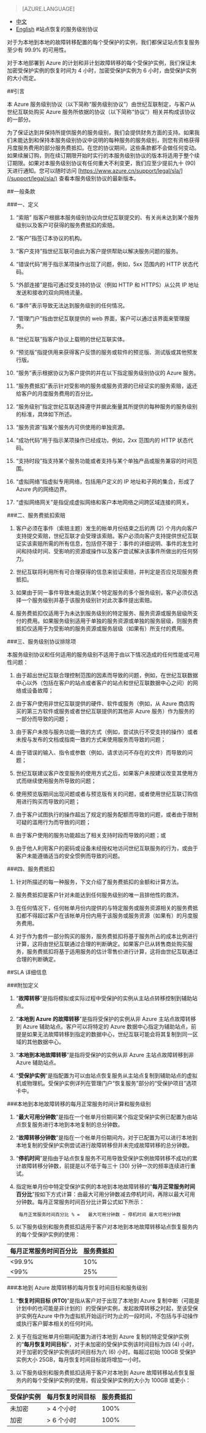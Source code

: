 <properties
	pageTitle=""
    description=""
    services=""
    documentationCenter=""
    authors=""
    manager=""
    editor=""
    tags=""/>

<tags ms.service="legal" ms.date="03/2016" wacn.date="03/2016" wacn.lang="cn"/>

> [AZURE.LANGUAGE]
- [中文](/support/sla/site-recovery/)
- [English](/support/sla/site-recovery-en/)
#站点恢复的服务级别协议

对于为本地到本地的故障转移配置的每个受保护的实例，我们都保证站点恢复服务至少有 99.9% 的可用性。

对于本地部署到 Azure 的计划和非计划故障转移的每个受保护实例，我们保证未加密受保护实例的恢复时间为 4 小时，加密受保护实例为 6 小时，由受保护实例的大小而定。


##引言
 

本 Azure 服务级别协议（以下简称“服务级别协议”）由世纪互联制定，与客户从世纪互联处购买 Azure 服务所依据的协议（以下简称“协议”）相关并构成该协议的一部分。

为了保证达到并保持所提供服务的服务级别，我们会提供财务方面的支持。如果我们未能达到和保持本服务级别协议中说明的每种服务的服务级别，则您有资格获得月度服务费用的部分服务费抵扣。在您的协议期间，这些条款都不会做任何变动。如果续展订购，则在续订期限开始时实行的本服务级别协议的版本将适用于整个续订期限。如果对本服务级别协议有任何重大不利变更，我们应至少提前九十 (90) 天进行通知。您可以随时访问 [https://www.azure.cn/support/legal/sla/](/support/legal/sla/) 查看本服务级别协议的最新版本。


##一般条款
 

###一、定义
 
1. “索赔” 指客户根据本服务级别协议向世纪互联提交的、有关尚未达到某个服务级别以及客户可获得的服务费抵扣的索赔。

2. “客户”指签订本协议的机构。

3. “客户支持”指世纪互联可由此为客户提供帮助以解决服务问题的服务。

4. “错误代码”用于指示某项操作出现了问题，例如，5xx 范围内的 HTTP 状态代码。

5. “外部连接”是指可通过受支持的协议（例如 HTTP 和 HTTPS）从公共 IP 地址发送和接收的双向网络流量。

6. “事件”表示导致无法达到服务级别的任何情况。

7. “管理门户”指由世纪互联提供的 web 界面，客户可以通过该界面来管理服务。

8. “世纪互联”指客户协议上载明的世纪互联实体。

9. “预览版”指提供用来获得客户反馈的服务或软件的预览版、测试版或其他预发行版。

10. “服务”表示根据协议为客户提供的并在以下指定服务级别协议的 Azure 服务。

11. “服务费抵扣”表示针对受影响的服务或服务资源的已经证实的服务索赔，返还给客户的月度服务费用的百分比。

12. “服务级别”指定世纪互联选择遵守并据此衡量其所提供的每种服务的服务级别的标准，具体如下所述。

13. “服务资源”指某个服务内可供使用的单独资源。

14. “成功代码”用于指示某项操作已经成功，例如，2xx 范围内的 HTTP 状态代码。

15. “支持时段”指支持某个服务功能或者支持与某个单独产品或服务兼容的时间范围。

16. “虚拟网络”指虚拟专用网络，包括用户定义的 IP 地址和子网的集合，形成了 Azure 内的网络边界。

17. “虚拟网络网关”是指促成虚拟网络和客户本地网络之间跨区域连接的网关。

###二、服务费抵扣索赔

1. 客户必须在事件（索赔主题）发生的帐单月份结束之后的两 (2) 个月内向客户支持提交索赔，世纪互联才会受理该索赔。客户必须向客户支持提供世纪互联证实该索赔所需的所有信息，包括但不限于：事件的详细说明、事件的发生时间和持续时间、受影响的资源或操作以及客户尝试解决该事件所做出的任何努力。

2. 世纪互联将利用所有可合理获得的信息来验证索赔，并判定是否应兑现服务费抵扣。

3. 如果由于同一事件导致未能达到某个特定服务的多个服务级别，客户必须仅选择一个服务级别并基于该服务级别针对此次事件提出索赔。

4. 服务费抵扣仅适用于为未达到服务级别的特定服务、服务资源或服务层级所支付的费用。如果服务级别适用于单独的服务资源或单独的服务层级，则服务费抵扣仅适用于为受影响的服务资源或服务层级（如果有）所支付的费用。

###三、服务级别协议排除项


本服务级别协议和任何适用的服务级别不适用于由以下情况造成的任何性能或可用性问题：

1. 由于超出世纪互联合理控制范围的因素而导致的问题，例如，在世纪互联数据中心以外（包括在客户的站点或者客户的站点和世纪互联数据中心之间）的网络或设备故障；

2. 由于客户使用非世纪互联提供的硬件、软件或服务（例如，从 Azure 商店购买的第三方软件或服务或者世纪互联提供的其他非 Azure 服务）作为服务的一部分而导致的问题；

3. 由于客户未按与服务功能一致的方式（例如，尝试执行不受支持的操作）或者未按与发布的文档或指南一致的方式来使用服务而导致的问题；

4. 由于错误的输入、指令或参数（例如，请求访问不存在的文件）而导致的问题；

5. 世纪互联建议客户改变服务的使用方式之后，如果客户未按建议改变其使用方式而继续使用服务所导致的问题；

6. 使用预览版期间出现问题或者与预览版有关的问题，或者使用世纪互联订购信用进行购买而导致的问题；

7. 由于客户试图执行的操作超出了规定的服务配额而导致的问题，或者由于限制可疑的滥用行为而导致的问题；

8. 由于客户使用的服务功能超出了相关支持时段而导致的问题；或

9. 由于他人利用客户的密码或设备未经授权地访问世纪互联服务的行为，或由于客户未能遵循适当的安全惯例而导致的问题。

###四、服务费抵扣

1. 针对所描述的每一种服务，下文介绍了服务费抵扣的金额和计算方法。

2. 服务费抵扣是客户针对未能达到任何服务级别的唯一且排他性的救济。

3. 在任何情况下，任何帐单月份内提供的与特定服务或服务资源相关的服务费抵扣都不得超过客户在该帐单月份内用于该服务或服务资源（如果有）的月度服务费用。

4. 对于作为套件一部分购买的服务，服务费抵扣将基于服务所占的成本比例进行计算，这将由世纪互联通过合理的判断确定。如果客户已从转售商处购买服务，服务费抵扣将基于适用服务的估计零售价进行计算，这将由世纪互联通过合理的判断确定。


##SLA 详细信息
 

###附加定义
1. “**故障转移**”是指将模拟或实际过程中受保护的实例从主站点转移控制到辅助站点。

2. “**本地到 Azure 的故障转移**”是指将受保护的实例从非 Azure 主站点故障转移到 Azure 辅助站点。客户可以将特定的 Azure 数据中心指定为辅助站点，前提是如果无法故障转移到指定的数据中心，世纪互联可能会将其复制到同一区域的其他数据中心。

3. “**本地到本地故障转移**”是指将受保护的实例从非 Azure 主站点故障转移到非 Azure 辅助站点。

4. “**受保护实例**”是指配置为可以由站点恢复服务从主站点复制到辅助站点的虚拟机或物理机。受保护实例详列在管理门户“恢复服务”部分的“受保护项目”选项卡中。

###本地到本地故障转移的每月正常服务时间计算和服务级别
1. “**最大可用分钟数**”是指在一个帐单月份期间某个指定受保护实例已配置为由站点恢复服务进行本地到本地复制的总分钟数。

2. “**故障转移分钟数**”是指在一个帐单月份期间内，对于已配置为可以进行本地到本地复制的受保护实例尝试进行故障转移但并未完成故障转移的总分钟数。

3. “**停机时间**”是指由于站点恢复服务不可用导致受保护实例故障转移不成功的累计故障转移分钟数，前提是以不低于每三十 (30) 分钟一次的频率连续进行重试。

4. 指定帐单月份中特定受保护实例的本地到本地故障转移的“**每月正常服务时间百分比**”按如下方式计算：由最大可用分钟数减去停机时间，再除以最大可用分钟数。每月正常服务时间百分比计算公式如下所示：

		每月正常服务时间百分比 % =   最大可用分钟数 − 停机时间 最大可用分钟数 

5. 以下服务级别和服务费抵扣适用于客户对本地到本地故障转移站点恢复服务内的每个受保护实例的使用：

每月正常服务时间百分比 | 服务费抵扣  
---|---  
<99.9% | 10%   
<99% | 25% 

###本地到 Azure 故障转移的每月恢复时间目标和服务级别
1. “**恢复时间目标 (RTO)**”是指从客户对于出现了本地到 Azure 复制中断（可能是计划中的也可能是非计划的）的受保护实例，发起故障转移之时起，至该受保护实例在Azure 中作为虚拟机开始运行时为止的一段时间，不包括与手动操作或执行客户脚本相关的任何时间。

2. 关于在指定帐单月份期间配置为进行本地到 Azure 复制的特定受保护实例的“**每月恢复时间目标**”，对于未加密的受保护实例该时间目标为四 (4) 小时，对于加密的受保护实例该时间目标为六 (6) 小时。每超过初始 100GB 受保护实例大小 25GB，每月恢复时间目标就将增加一小时。

3. 以下服务级别和服务费抵扣适用于客户对本地到 Azure 故障转移站点恢复服务内的每个受保护实例的使用，假设受保护实例的大小为 100GB 或更小：

受保护实例 | 每月恢复时间目标 | 服务费抵扣  
---|---|---  
未加密 | > 4 个小时 | 100%  
加密 | > 6 个小时 | 100% 
